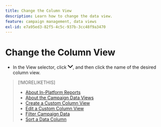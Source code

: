 ```yaml
---
title: Change the Column View
description: Learn how to change the data view.
feature: campaign management, data views
exl-id: e7a95ed3-82f5-4c5c-937b-3cc48f9a3470
---
```

# Change the Column View

* In the View selector, click ![down arrow](/help/dsp/assets/chevron-down.png), and then click the name of the desired column view.

>[!MORELIKETHIS]
>
>* [About In-Platform Reports](campaign-reports-about.md)
>* [About the Campaign Data Views](campaign-data-views-about.md)
>* [Create a Custom Column View](column-view-create.md)
>* [Edit a Custom Column View](column-view-edit.md)
>* [Filter Campaign Data](campaign-data-filter.md)
>* [Sort a Data Column](campaign-data-sort.md)
